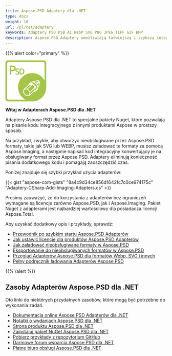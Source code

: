 ```yaml
---
title: Aspose.PSD Adaptery dla .NET
type: docs
weight: 10
url: /pl/net/adaptery
keywords: Adaptery PSD PSB AI WebP SVG PNG JPEG TIFF GIF BMP
description: Aspose.PSD Adaptery umożliwiają łatwiejszą i szybszą integrację z Aspose.Imaging. Otwórz dodatkowe formaty do edycji w stylu przypominającym Photoshop, takie jak PSD, PSB, AI, WebP, SVG, PNG, JPEG, TIFF, GIF, BMP za pomocą C#. Nie wymaga instalacji programów Adobe Photoshop ani Illustrator. Wystarczy dodać pakiet Nuget jako odwołanie. Bezproblemowa integracja z bibliotekami Imaging.
---
```


{{% alert color="primary" %}} 

**![Logo produktu Aspose.PSD dla .NET](aspose_psd-for-net-adapter.png)**

**Witaj w Adapterach Aspose.PSD dla .NET**

Adaptery Aspose.PSD dla .NET to specjalne pakiety Nuget, które pozwalają na pisanie kodu integracyjnego z innymi produktami Aspose w prostszy sposób.

Na przykład, zwykle, aby otworzyć nieobsługiwane przez Aspose.PSD formaty, takie jak SVG lub WEBP, musisz załadować te formaty za pomocą Aspose.Imaging, a następnie napisać kod integracyjny konwertujący je na obsługiwany format przez Aspose.PSD. Adaptery eliminują konieczność pisania dodatkowego kodu i pomagają zaoszczędzić czas.

Poniżej znajduje się szybki przykład użycia adapterów:

{{< gist "aspose-com-gists" "8a4c9d34ce856d1642fc7c0ce974175c" "Adaptery-CSharp-Add-Imaging-Adapters.cs" >}}

Prosimy zauważyć, że do korzystania z adapterów bez ograniczeń wymagane są licencje zarówno Aspose.PSD, jak i Aspose.Imaging. Pakiet Nuget z adapterami jest najbardziej wartościowy dla posiadacza licencji Aspose.Total.

Aby uzyskać dodatkowy opis i przykłady, sprawdź:
- [Przewodnik po szybkim startu Aspose.PSD Adapterów](/pl/psd/net/adaptery/quick-start)
- [Jak ustawić licencję dla produktów Aspose.PSD Adapterów](/pl/psd/net/adaptery/license)
- [Jak załadować nieobsługiwane formaty w Aspose.PSD](/pl/psd/net/adaptery/load-unsupported-formats)
- [Eksportowanie do nieobsługiwanych formatów w Aspose.PSD](/pl/psd/net/adaptery/export-to-unsupported-formats)
- [Przegląd Adapterów Aspose.PSD dla formatów Webp, SVG i innych](/pl/psd/net/adaptery/working-with-webp-svg-formats-overview)
- [Pełny podręcznik ładowania Adapterów Aspose.PSD](/pl/psd/net/adaptery/full-manual)

{{% /alert %}} 

## **Zasoby Adapterów Aspose.PSD dla .NET**

Oto linki do niektórych przydatnych zasobów, które mogą być potrzebne do wykonania zadań.

- [Dokumentacja online Aspose.PSD Adapterów dla .NET](/pl/psd/net/adaptery)
- [Notatki o wydaniach Aspose.PSD dla .NET](/pl/psd/net/adaptery/release-notes/)
- [Strona produktu Aspose.PSD dla .NET](https://products.aspose.com/psd/net)
- [Zainstaluj pakiet NuGet Aspose.PSD dla .NET](https://www.nuget.org/packages/Aspose.PSD.Adapters.Imaging/)
- [Pobierz przykłady z repozytorium GitHub](https://github.com/aspose-psd/Aspose.PSD-for-.NET)
- [Darmowe forum wsparcia Aspose.PSD dla .NET](https://forum.aspose.com/c/psd)
- [Płatne biuro obsługi Aspose.PSD dla .NET](https://helpdesk.aspose.com/)
